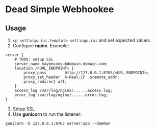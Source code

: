 # Dead Simple Webhookee

## Usage

1. `cp settings.ini.template settings.ini` and set expected values.
2. Configure **nginx**. Example:

```
server {
    # TODO: setup SSL
    server_name maybeusesubdomain.domain.com;
    location /<URL_ENDPOINT> {
        proxy_pass        http://127.0.0.1:8765/<URL_ENDPOINT>;
        proxy_set_header  X-Real-IP  $remote_addr;
        proxy_redirect off;
    }
    access_log /var/log/nginx/......access.log;
    error_log /var/log/nginx/......error.log;
}
```

3. Setup SSL
4. Use **gunicorn** to run the listener:

```
gunicorn -b 127.0.0.1:8765 server:app --daemon
```